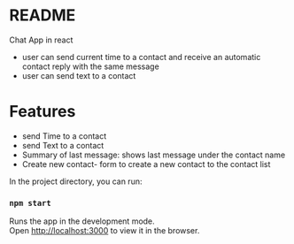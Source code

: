 # README

Chat App in react 
  - user can send current time to a contact and receive an automatic contact reply with the same message
  - user can send text to a contact

# Features

  - send Time to a contact
  - send Text to a contact
  - Summary of last message: shows last message under the contact name 
  - Create new contact- form to create a new contact to the contact list 




In the project directory, you can run:

### `npm start`

Runs the app in the development mode.\
Open [http://localhost:3000](http://localhost:3000) to view it in the browser.




